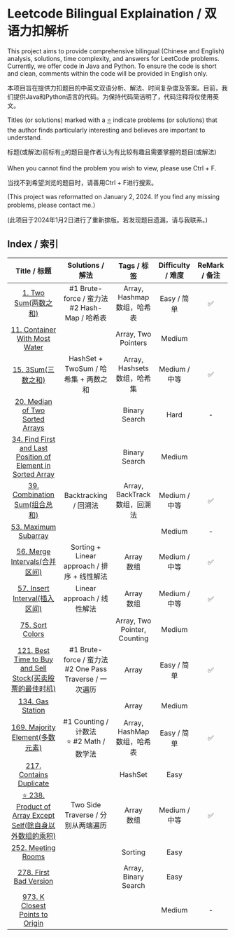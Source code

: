 # Leetcode Bilingual Explaination / 双语力扣解析

This project aims to provide comprehensive bilingual (Chinese and English) analysis, solutions, time complexity, and answers for LeetCode problems. Currently, we offer code in Java and Python. To ensure the code is short and clean, comments within the code will be provided in English only.

本项目旨在提供力扣题目的中英文双语分析、解法、时间复杂度及答案。目前，我们提供Java和Python语言的代码。为保持代码简洁明了，代码注释将仅使用英文。

Titles (or solutions) marked with a [⭐️](https://chat.openai.com/Solution/0238_Product_of_Array_Except_Self.md) indicate problems (or solutions) that the author finds particularly interesting and believes are important to understand.

标题(或解法)前标有[⭐️](/Solution/0238_Product_of_Array_Except_Self.md)的题目是作者认为有比较有趣且需要掌握的题目(或解法)

When you cannot find the problem you wish to view, please use Ctrl + F.

当找不到希望浏览的题目时，请善用Ctrl + F进行搜索。

(This project was reformatted on January 2, 2024. If you find any missing problems, please contact me.）

(此项目于2024年1月2日进行了重新排版。若发现题目遗漏，请与我联系。)

## Index / 索引

|                                                             Title / 标题                                                             |                        Solutions / 解法                        |            Tags / 标签            | Difficulty / 难度 | ReMark / 备注 |
| :-----------------------------------------------------------------------------------------------------------------------------------: | :------------------------------------------------------------: | :--------------------------------: | :---------------: | :-----------: |
|                                            [1. Two Sum(两数之和)](/Solution/0001_Two_Sum.md)                                            |       #1 Brute-force / 蛮力法<br />#2 Hash-Map / 哈希表       |  Array, Hashmap<br />数组，哈希表  |    Easy / 简单    |      ✅      |
|                               [11. Container With Most Water](/Solution/0011_Container_With_Most_Water.md)                               |                                                                |        Array, Two Pointers        |      Medium      |              |
|                                               [15. 3Sum(三数之和)](/Solution/0015_3Sum.md)                                               |              HashSet + TwoSum / 哈希集 + 两数之和              | Array, Hashsets<br />数组，哈希集 |   Medium / 中等   |      ✅      |
|                                  [20. Median of Two Sorted Arrays](/Solution/0020_Valid_Parenthesis.md)                                  |                                                                |           Binary Search           |       Hard       |       -       |
| [34. Find First and Last Position of Element in Sorted Array](/Solution/0034_Find_First_and_Last_Position_of_Element_in_Sorted_Array.md) |                                                                |           Binary Search           |      Medium      |              |
|                                    [39. Combination Sum(组合总和)](/Solution/0039_Combination_Sum.md)                                    |                     Backtracking / 回溯法                     | Array, BackTrack<br />数组，回溯法 |   Medium / 中等   |      ✅      |
|                                        [53. Maximum Subarray](Solution/0053_Maximum_Subarray.md)                                        |                                                                |                                    |      Medium      |       -       |
|                                    [56. Merge Intervals(合并区间)](/Solution/0056_Merge_Intervals.md)                                    |          Sorting + Linear approach / 排序 + 线性解法          |          Array<br />数组          |   Medium / 中等   |      ✅      |
|                                    [57. Insert Interval(插入区间)](/Solution/0057_Insert_Interval.md)                                    |                   Linear approach / 线性解法                   |          Array<br />数组          |   Medium / 中等   |      ✅      |
|                                             [75. Sort Colors](/Solution/0075_Sort_Colors.md)                                             |                                                                |    Array, Two Pointer, Counting    |      Medium      |              |
|              [121. Best Time to Buy and Sell Stock(买卖股票的最佳时机)](/Solution/0121_Best_Time_to_Buy_and_Sell_Stock.md)              | #1 Brute-force / 蛮力法<br />#2 One Pass Traverse / 一次遍历 |               Array               |    Easy / 简单    |      ✅      |
|                                            [134. Gas Station](/Solution/0134_Gas_Station.md)                                            |                                                                |               Array               |      Medium      |              |
|                                  [169. Majority Element(多数元素)](/Solution/0169_Majority_Element.md)                                  |       #1 Counting / 计数法<br />⭐️ #2 Math / 数学法       |  Array, HashMap<br />数组，哈希表  |    Easy / 简单    |      ✅      |
|                                     [217. Contains Duplicate](/Solution/0217_Contains_Duplicate.md)                                     |                                                                |              HashSet              |       Easy       |              |
|              [⭐️ 238. Product of Array Except Self(除自身以外数组的乘积)](/Solution/0238_Product_of_Array_Except_Self.md)              |               Two Side Traverse / 分别从两端遍历               |          Array<br />数组          |   Medium / 中等   |      ✅      |
|                                          [252. Meeting Rooms](/Solution/0252_Meeting_Rooms.md)                                          |                                                                |              Sorting              |       Easy       |              |
|                                      [278. First Bad Version](/Solution/0278_First_Bad_Version.md)                                      |                                                                |        Array, Binary Search        |       Easy       |              |
|                              [973. K Closest Points to Origin](/Solution/0973_K_Close_Points_To_Origin.md)                              |                                                                |                                    |      Medium      |       -       |
